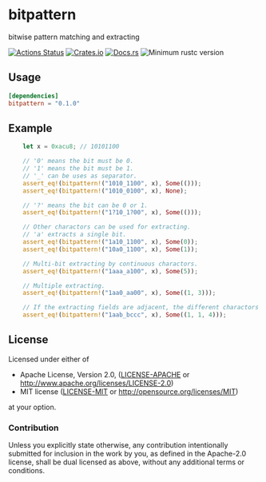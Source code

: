 # bitpattern
bitwise pattern matching and extracting

[![Actions Status](https://github.com/dalance/bitpattern/workflows/Regression/badge.svg)](https://github.com/dalance/bitpattern/actions)
[![Crates.io](https://img.shields.io/crates/v/bitpattern.svg)](https://crates.io/crates/bitpattern)
[![Docs.rs](https://docs.rs/bitpattern/badge.svg)](https://docs.rs/bitpattern)
![Minimum rustc version](https://img.shields.io/badge/rustc-1.45+-lightgray.svg)

## Usage

```Cargo.toml
[dependencies]
bitpattern = "0.1.0"
```

## Example

```rust
    let x = 0xacu8; // 10101100

    // '0' means the bit must be 0.
    // '1' means the bit must be 1.
    // '_' can be uses as separator.
    assert_eq!(bitpattern!("1010_1100", x), Some(()));
    assert_eq!(bitpattern!("1010_0100", x), None);

    // '?' means the bit can be 0 or 1.
    assert_eq!(bitpattern!("1?10_1?00", x), Some(()));

    // Other charactors can be used for extracting.
    // 'a' extracts a single bit.
    assert_eq!(bitpattern!("1a10_1100", x), Some(0));
    assert_eq!(bitpattern!("10a0_1100", x), Some(1));

    // Multi-bit extracting by continuous charactors.
    assert_eq!(bitpattern!("1aaa_a100", x), Some(5));

    // Multiple extracting.
    assert_eq!(bitpattern!("1aa0_aa00", x), Some((1, 3)));

    // If the extracting fields are adjacent, the different charactors can be used.
    assert_eq!(bitpattern!("1aab_bccc", x), Some((1, 1, 4)));
```

## License

Licensed under either of

 * Apache License, Version 2.0, ([LICENSE-APACHE](LICENSE-APACHE) or http://www.apache.org/licenses/LICENSE-2.0)
 * MIT license ([LICENSE-MIT](LICENSE-MIT) or http://opensource.org/licenses/MIT)

at your option.

### Contribution

Unless you explicitly state otherwise, any contribution intentionally
submitted for inclusion in the work by you, as defined in the Apache-2.0
license, shall be dual licensed as above, without any additional terms or
conditions.
